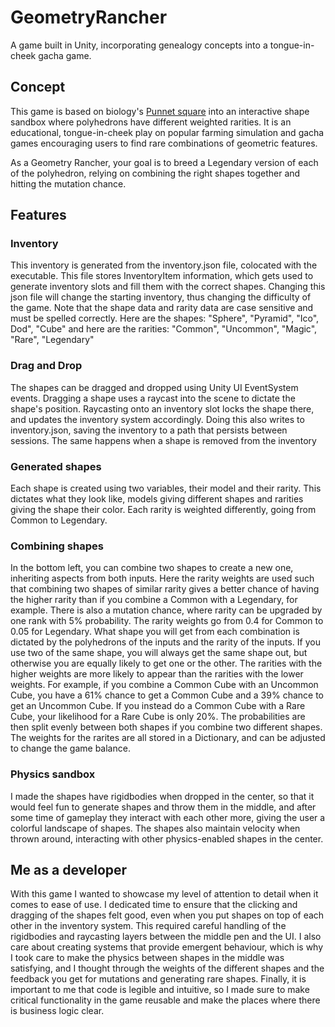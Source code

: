 # GeometryRancher
A game built in Unity, incorporating genealogy concepts into a tongue-in-cheek gacha game.

## Concept

This game is based on biology's [Punnet square](https://en.wikipedia.org/wiki/Punnett_square) into an interactive shape sandbox where polyhedrons have different weighted rarities. It is an educational, tongue-in-cheek play on popular farming simulation and gacha games encouraging users to find rare combinations of geometric features.

As a Geometry Rancher, your goal is to breed a Legendary version of each of the polyhedron, relying on combining the right shapes together and hitting the mutation chance. 

## Features

### Inventory
This inventory is generated from the inventory.json file, colocated with the executable. This file stores InventoryItem information, which gets used to generate inventory slots and fill them with the correct shapes. Changing this json file will change the starting inventory, thus changing the difficulty of the game. Note that the shape data and rarity data are case sensitive and must be spelled correctly. Here are the shapes: "Sphere", "Pyramid", "Ico", Dod", "Cube" and here are the rarities: "Common", "Uncommon", "Magic", "Rare", "Legendary"

### Drag and Drop
The shapes can be dragged and dropped using Unity UI EventSystem events. Dragging a shape uses a raycast into the scene to dictate the shape's position. Raycasting onto an inventory slot locks the shape there, and updates the inventory system accordingly. Doing this also writes to inventory.json, saving the inventory to a path that persists between sessions. The same happens when a shape is removed from the inventory

### Generated shapes
Each shape is created using two variables, their model and their rarity. This dictates what they look like, models giving different shapes and rarities giving the shape their color. Each rarity is weighted differently, going from Common to Legendary.

### Combining shapes
In the bottom left, you can combine two shapes to create a new one, inheriting aspects from both inputs. Here the rarity weights are used such that combining two shapes of similar rarity gives a better chance of having the higher rarity than if you combine a Common with a Legendary, for example.
There is also a mutation chance, where rarity can be upgraded by one rank with 5% probability. The rarity weights go from 0.4 for Common to 0.05 for Legendary. What shape you will get from each combination is dictated by the polyhedrons of the inputs and the rarity of the inputs. 
If you use two of the same shape, you will always get the same shape out, but otherwise you are equally likely to get one or the other. The rarities with the higher weights are more likely to appear than the rarities with the lower weights. For example, if you combine a Common Cube with an Uncommon Cube, you have a 61% chance to get a Common Cube and a 39% chance to get an Uncommon Cube. If you instead do a Common Cube with a Rare Cube, your likelihood for a Rare Cube is only 20%. The probabilities are then split evenly between both shapes if you combine two different shapes. The weights for the rarites are all stored in a Dictionary, and can be adjusted to change the game balance.

### Physics sandbox
I made the shapes have rigidbodies when dropped in the center, so that it would feel fun to generate shapes and throw them in the middle, and after some time of gameplay they interact with each other more, giving the user a colorful landscape of shapes. The shapes also maintain velocity when thrown around, interacting with other physics-enabled shapes in the center.


## Me as a developer
With this game I wanted to showcase my level of attention to detail when it comes to ease of use. I dedicated time to ensure that the clicking and dragging of the shapes felt good, even when you put shapes on top of each other in the inventory system. This required careful handling of the rigidbodies and raycasting layers between the middle pen and the UI. I also care about creating systems that provide emergent behaviour, which is why I took care to make the physics between shapes in the middle was satisfying, and I thought through the weights of the different shapes and the feedback you get for mutations and generating rare shapes. Finally, it is important to me that code is legible and intuitive, so I made sure to make critical functionality in the game reusable and make the places where there is business logic clear.
